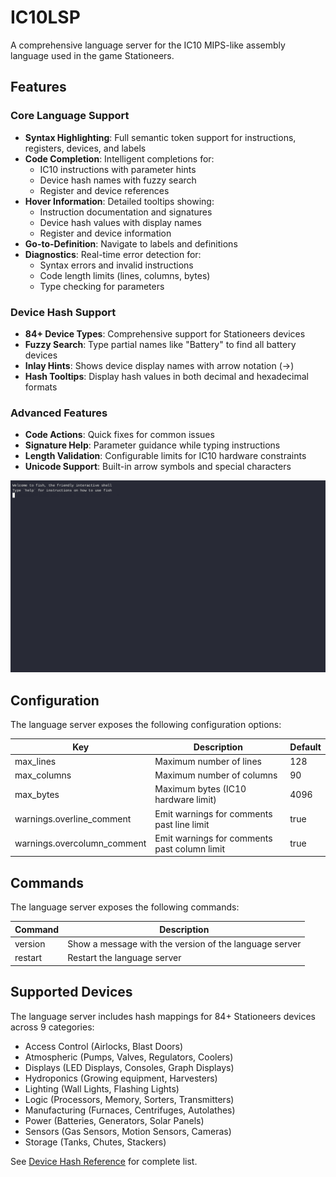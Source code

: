 # IC10LSP

A comprehensive language server for the IC10 MIPS-like assembly language used in the game Stationeers.

## Features

### Core Language Support
- **Syntax Highlighting**: Full semantic token support for instructions, registers, devices, and labels
- **Code Completion**: Intelligent completions for:
  - IC10 instructions with parameter hints
  - Device hash names with fuzzy search
  - Register and device references
- **Hover Information**: Detailed tooltips showing:
  - Instruction documentation and signatures
  - Device hash values with display names
  - Register and device information
- **Go-to-Definition**: Navigate to labels and definitions
- **Diagnostics**: Real-time error detection for:
  - Syntax errors and invalid instructions
  - Code length limits (lines, columns, bytes)
  - Type checking for parameters

### Device Hash Support
- **84+ Device Types**: Comprehensive support for Stationeers devices
- **Fuzzy Search**: Type partial names like "Battery" to find all battery devices
- **Inlay Hints**: Shows device display names with arrow notation (→)
- **Hash Tooltips**: Display hash values in both decimal and hexadecimal formats

### Advanced Features
- **Code Actions**: Quick fixes for common issues
- **Signature Help**: Parameter guidance while typing instructions
- **Length Validation**: Configurable limits for IC10 hardware constraints
- **Unicode Support**: Built-in arrow symbols and special characters

![Demo](demo.gif)

## Configuration

The language server exposes the following configuration options:

| Key                         | Description                                      | Default |
| --------------------------- | ------------------------------------------------ | ------- |
| max_lines                   | Maximum number of lines                          | 128     |
| max_columns                 | Maximum number of columns                        | 90      |
| max_bytes                   | Maximum bytes (IC10 hardware limit)             | 4096    |
| warnings.overline_comment   | Emit warnings for comments past line limit      | true    |
| warnings.overcolumn_comment | Emit warnings for comments past column limit    | true    |

## Commands

The language server exposes the following commands:

| Command | Description                                            |
| ------- | ------------------------------------------------------ |
| version | Show a message with the version of the language server |
| restart | Restart the language server                            |

## Supported Devices

The language server includes hash mappings for 84+ Stationeers devices across 9 categories:
- Access Control (Airlocks, Blast Doors)
- Atmospheric (Pumps, Valves, Regulators, Coolers)
- Displays (LED Displays, Consoles, Graph Displays)
- Hydroponics (Growing equipment, Harvesters)
- Lighting (Wall Lights, Flashing Lights)
- Logic (Processors, Memory, Sorters, Transmitters)
- Manufacturing (Furnaces, Centrifuges, Autolathes)
- Power (Batteries, Generators, Solar Panels)
- Sensors (Gas Sensors, Motion Sensors, Cameras)
- Storage (Tanks, Chutes, Stackers)

See [Device Hash Reference](../../documentation/hashes_ids.md) for complete list.
